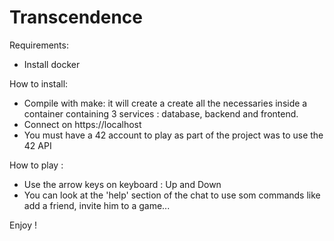 # Transcendence

Requirements:
- Install docker

How to install:
- Compile with make: it will create a create all the necessaries inside a container containing 3 services : database, backend and frontend.
- Connect on https://localhost
- You must have a 42 account to play as part of the project was to use the 42 API

How to play :
- Use the arrow keys on keyboard : Up and Down
- You can look at the 'help' section of the chat to use som commands like add a friend, invite him to a game...

Enjoy !
